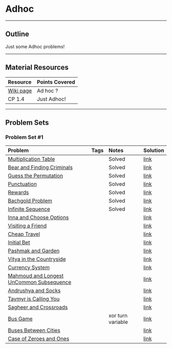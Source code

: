 # Adhoc
---
## Outline
Just some Adhoc problems!

---
## Material Resources
| Resource                  | Points Covered                  |
|:------------------------- |:--------------------------------|
| [Wiki page](https://en.wikipedia.org/wiki/Ad_hoc) | Ad hoc ? |
| CP 1.4 | Just Adhoc! |

---
## Problem Sets

### Problem Set #1 

| Problem        | Tags          | Notes  | Solution |
|:------------- |:-------------|:-----|:--------|
| [Multiplication Table](http://codeforces.com/problemset/problem/577/A) |       |Solved    | [link](http://codeforces.com/contest/577/submission/12926515) |
| [Bear and Finding Criminals](http://codeforces.com/problemset/problem/680/B) | |Solved | [link](http://codeforces.com/problemset/problem/680/B) |
| [Guess the Permutation](http://codeforces.com/problemset/problem/618/B) | |Solved | [link](http://codeforces.com/contest/618/submission/15653301)|
| [Punctuation](http://codeforces.com/problemset/problem/147/A)| |Solved | [link](http://codeforces.com/contest/147/submission/19827974)|
| [Rewards](http://codeforces.com/problemset/problem/448/A) |       | Solved   | [link](http://codeforces.com/contest/448/submission/21388142) |
| [Bachgold Problem](http://codeforces.com/contest/749/problem/A) |       |Solved     | [link](http://codeforces.com/contest/749/submission/23144882) |
| [Infinite Sequence](http://codeforces.com/problemset/problem/675/A) | |Solved | [link](http://codeforces.com/contest/675/submission/17934991) |
| [Inna and Choose Options](http://codeforces.com/problemset/problem/400/A) | | | [link](http://codeforces.com/contest/400/submission/12474966) |
| [Visiting a Friend](http://codeforces.com/problemset/problem/902/A) |       |     | [link](http://codeforces.com/contest/902/submission/33457561) |
| [Cheap Travel](http://codeforces.com/problemset/problem/466/A) |       |     | [link](http://codeforces.com/contest/466/submission/16349453) |
| [Initial Bet](http://codeforces.com/problemset/problem/478/A) |       |     | [link](http://codeforces.com/contest/478/submission/16349663) |
| [Pashmak and Garden](http://codeforces.com/problemset/problem/459/A) |       |     | [link](http://codeforces.com/contest/459/submission/17912788) |
| [Vitya in the Countryside](http://codeforces.com/problemset/problem/719/A) |       |     | [link](http://codeforces.com/contest/719/submission/20890852) |
| [Currency System](http://codeforces.com/problemset/problem/560/A) |       |     | [link](http://codeforces.com/contest/560/submission/17421116) |
| [Mahmoud and Longest UnCommon Subsequence](http://codeforces.com/contest/766/problem/A) |       |     | [link](http://codeforces.com/contest/766/submission/24492986) |
| [Andrushya and Socks](http://codeforces.com/contest/782/problem/A) |       |     | [link](http://codeforces.com/contest/782/submission/25246355) |
| [Taymyr is Calling You](http://codeforces.com/contest/764/problem/A) |       |     | [link](http://codeforces.com/contest/764/submission/24366650) |
| [Sagheer and Crossroads](http://codeforces.com/problemset/problem/812/A) | | | [link](http://codeforces.com/contest/812/submission/27525235) |
| [Bus Game](http://codeforces.com/problemset/problem/79/A) |       |  xor turn variable   | [link](http://codeforces.com/contest/79/submission/33894006) |
| [Buses Between Cities](http://codeforces.com/problemset/problem/665/A) | | | [link](http://codeforces.com/contest/665/submission/17402539) |
| [Case of Zeroes and Ones](http://codeforces.com/problemset/problem/556/A) |       |     | [link](http://codeforces.com/contest/556/submission/17295036) |


